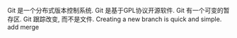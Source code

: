 Git 是一个分布式版本控制系统.
Git 是基于GPL协议开源软件.
Git 有一个可变的暂存区.
Git 跟踪改变, 而不是文件.
Creating a new branch is quick and simple.
add merge
